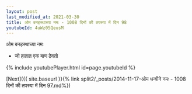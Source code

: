 ```yaml
---
layout: post
last_modified_at: 2021-03-30
title: ओम बनहस्थाच्या नमः - 1008 दिनों की तपस्या में दिन 98
youtubeId: 4uWz05QeusM
---
```

 
 
 ओम बनहस्थाच्या नमः  
 
 -  जो हातात एक बाण ठेवतो 
 
  
 
  
 
 
 
 
 
 


{% include youtubePlayer.html id=page.youtubeId %}
 
[Next]({{ site.baseurl }}{% link  split2/_posts/2014-11-17-ओम धन्वीने नमः - 1008 दिनों की तपस्या में दिन 97.md%})
 
